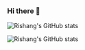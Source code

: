 ### Hi there 👋


![Rishang's GitHub stats](https://github-readme-stats.vercel.app/api/top-langs/?username=Rishang&show_icons=true&theme=vue)

![Rishang's GitHub stats](https://github-readme-stats.vercel.app/api?username=Rishang&show_icons=true&theme=vue)


<!--
**Rishang/Rishang** is a ✨ _special_ ✨ repository because its `README.md` (this file) appears on your GitHub profile.

Here are some ideas to get you started:

- 🔭 I’m currently working on ...
- 🌱 I’m currently learning ...
- 👯 I’m looking to collaborate on ...
- 🤔 I’m looking for help with ...
- 💬 Ask me about ...
- 📫 How to reach me: ...
- 😄 Pronouns: ...
- ⚡ Fun fact: ...
-->
